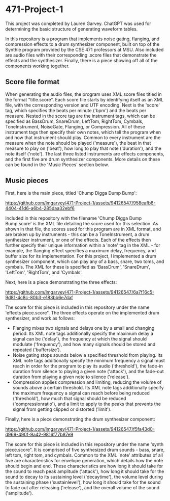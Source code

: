 # 471-Project-1

This project was completed by Lauren Garvey. ChatGPT was used for determining the basic structure of generating waveform tables.

In this repository is a program that implements noise gating, flanging, and compression effects to a drum synthesizer component, built on top of the Synthie program provided by the CSE 471 professors at MSU. Also included are audio files with their corresponding .score files that demonstrate the effects and the synthesizer. Finally, there is a piece showing off all of the components working together.

## Score file format

When generating the audio files, the program uses XML score files titled in the format "title.score". Each score file starts by identifying itself as an XML file, with the corresponding version and UTF encoding. Next is the 'score' tag, which specifies the beats per minute ('bpm') and the beats per measure. Nested in the score tag are the instrument tags, which can be specified as BassDrum, SnareDrum, LeftTom, RightTom, Cymbals, ToneInstrument, NoiseGate, Flanging, or Compression. All of these instrument tags then specify their own notes, which tell the program when and how that instrument should play. Common to every instrument are the measure when the note should be played ('measure'), the beat in that measure to play on ('beat'), how long to play that note ('duration'), and the note itself ('note'). The last three listed instruments are effects components, and the first five are drum synthesizer components. More details on these can be found in the 'Music Pieces' section below.

## Music pieces

First, here is the main piece, titled 'Chump Digga Dump Bump':

https://github.com/lmgarvey/471-Project-1/assets/94126547/958eafb8-4404-41d6-a6b4-285daa32ebf6

Included in this repository with the filename 'Chump Digga Dump Bump.score' is the XML file detailing the score used for this selection. As shown in that file, the scores used for this program are in XML format, and are broken up by instruments - this can be a ToneInstrument, a drum synthesizer instrument, or one of the effects. Each of the effects then further specify their unique information within a 'note' tag in the XML - for example, the flanging effect specifies a maximum delay, frequency, and buffer size for its implementation. For this project, I implemented a drum synthesizer component, which can play any of a bass, snare, two toms, and cymbals. The XML for these is specified as 'BassDrum', 'SnareDrum', 'LeftTom', 'RightTom', and 'Cymbals'.

Next, here is a piece demonstrating the three effects:

https://github.com/lmgarvey/471-Project-1/assets/94126547/6a7f16c5-9d81-4c8c-80b3-e183bb6e7daf

The score for this piece is included in this repository under the name 'effects piece.score". The three effects operate on the implemented drum synthesizer, and work as follows:

- Flanging mixes two signals and delays one by a small and changing period. Its XML note tags additionally specify the maximum delay a signal can be ('delay'), the frequency at which the signal should modulate ('frequency'), and how many signals should be stored and repeated ('buffersize').
- Noise gating stops sounds below a specified threshold from playing. Its XML note tags additionally specify the minimum frequency a signal must reach in order for the program to play its audio ('threshold'), the fade-in duration from silence to playing a given note ('attack'), and the fade-out duration from playing a given note to silence ('release').
- Compression applies compression and limiting, reducing the volume of sounds above a certain threshold. Its XML note tags additionally specify the maximum frequency a signal can reach before being reduced ('threshold'), how much that signal should be reduced ('compressionratio'), and a limit to apply to the peaks that prevents the signal from getting clipped or distorted ('limit').

Finally, here is a piece demonstrating the drum synthesizer component:

https://github.com/lmgarvey/471-Project-1/assets/94126547/f5fa43d0-d969-490f-9a42-9816f77b87e9

The score for this piece is included in this repository under the name 'synth piece.score". It is comprised of five synthesized drum sounds - bass, snare, left tom, right tom, and cymbals. Common to the XML 'note' attributes of all five are characteristics for envelope generation, which details how the note should begin and end. These characteristics are how long it should take for the sound to reach peak amplitude ('attack'), how long it should take for the sound to decay to its sustaining level ('decaytime'), the volume level during the sustaining phase ('sustainlevel'), how long it should take for the sound to fade out after releasing ('release'), and the overall volume of the sound ('amplitude').
